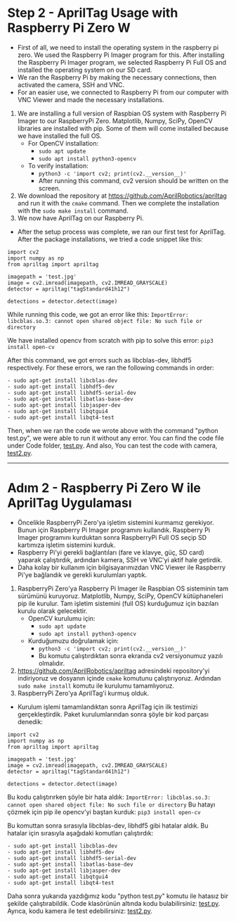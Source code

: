 # Step 2 - AprilTag Usage with Raspberry Pi Zero W
* First of all, we need to install the operating system in the raspberry pi zero. We used the Raspberry Pi Imager program for this. After installing the Raspberry Pi Imager program, we selected Raspberry Pi Full OS and installed the operating system on our SD card.
* We ran the Raspberry Pi by making the necessary connections, then activated the camera, SSH and VNC.
* For an easier use, we connected to Raspberry Pi from our computer with VNC Viewer and made the necessary installations.

1. We are installing a full version of Raspbian OS system with Raspberry Pi Imager to our RaspberryPi Zero.
Matplotlib, Numpy, SciPy, OpenCV libraries are installed with pip. Some of them will come installed because we have installed the full OS.
	* For OpenCV installation:
		- ``` sudo apt update ```
		- ``` sudo apt install python3-opencv ```
	* To verify installation:
		- ``` python3 -c 'import cv2; print(cv2.__version__)' ```
		- After running this command, cv2 version should be written on the screen.
2. We download the repository at https://github.com/AprilRobotics/apriltag and run it with the ``` cmake ``` command.
Then we complete the installation with the ``` sudo make install ``` command.
3. We now have AprilTag on our Raspberry Pi.

* After the setup process was complete, we ran our first test for AprilTag.
After the package installations, we tried a code snippet like this:
```
import cv2
import numpy as np
from apriltag import apriltag

imagepath = 'test.jpg'
image = cv2.imread(imagepath, cv2.IMREAD_GRAYSCALE)
detector = apriltag("tagStandard41h12")

detections = detector.detect(image)
```

While running this code, we got an error like this:
``` ImportError: libcblas.so.3: cannot open shared object file: No such file or directory ```

We have installed opencv from scratch with pip to solve this error:
	``` pip3 install open-cv ```

After this command, we got errors such as libcblas-dev, libhdf5 respectively. 
For these errors, we ran the following commands in order:

	- sudo apt-get install libcblas-dev
	- sudo apt-get install libhdf5-dev
	- sudo apt-get install libhdf5-serial-dev
	- sudo apt-get install libatlas-base-dev
	- sudo apt-get install libjasper-dev 
	- sudo apt-get install libqtgui4 
	- sudo apt-get install libqt4-test 


Then, when we ran the code we wrote above with the command "python test.py", we were able to run it without any error.
You can find the code file under Code folder, [test.py](https://github.com/fux00/ApriltagExperiment/blob/main/Code/test.py).
And  also, You can test the code with camera, [test2.py](https://github.com/fux00/ApriltagExperiment/blob/main/Code/test2.py).

------------------------------------------------------------------------------------------------------------------------------------------------------------
# Adım 2 - Raspberry Pi Zero W ile AprilTag Uygulaması
* Öncelikle RaspberryPi Zero'ya işletim sistemini kurmamız gerekiyor. Bunun için Raspberry Pi Imager programını kullandık. Raspberry Pi Imager programını kurduktan sonra RaspberryPi Full OS seçip SD kartımıza işletim sistemini kurduk.
* Raspberry Pi'yi gerekli bağlantıları (fare ve klavye, güç, SD card) yaparak çalıştırdık, ardından kamera, SSH ve VNC'yi aktif hale getirdik.
* Daha kolay bir kullanım için bilgisayarımızdan VNC Viewer ile Raspberry Pi'ye bağlandık ve gerekli kurulumları yaptık.

1. RaspberryPi Zero'ya Raspberry Pi Imager ile Raspbian OS sisteminin tam sürümünü kuruyoruz.
Matplotlib, Numpy, SciPy, OpenCV kütüphaneleri pip ile kurulur. Tam işletim sistemini (full OS) kurduğumuz için bazıları kurulu olarak gelecektir.
	* OpenCV kurulumu için:
		- ``` sudo apt update ```
		- ``` sudo apt install python3-opencv ```
	* Kurduğumuzu doğrulamak için:
		- ``` python3 -c 'import cv2; print(cv2.__version__)' ```
		- Bu komutu çalıştırdıktan sonra ekranda cv2 versiyonumuz yazılı olmalıdır.
2. https://github.com/AprilRobotics/apriltag adresindeki repository'yi indiriyoruz ve dosyanın içinde ``` cmake ``` komutunu çalıştırıyoruz.
Ardından  ``` sudo make install ``` komutu ile kurulumu tamamlıyoruz.
3. RaspberryPi Zero'ya AprilTag'i kurmuş olduk.

* Kurulum işlemi tamamlandıktan sonra AprilTag için ilk testimizi gerçekleştirdik.
Paket kurulumlarından sonra şöyle bir kod parçası denedik:
```
import cv2
import numpy as np
from apriltag import apriltag

imagepath = 'test.jpg'
image = cv2.imread(imagepath, cv2.IMREAD_GRAYSCALE)
detector = apriltag("tagStandard41h12")

detections = detector.detect(image)
```
Bu kodu çalıştırırken şöyle bir hata aldık: 
``` ImportError: libcblas.so.3: cannot open shared object file: No such file or directory ```
Bu hatayı çözmek için pip ile opencv'yi baştan kurduk:
	``` pip3 install open-cv ```

Bu komuttan sonra sırasıyla libcblas-dev, libhdf5 gibi hatalar aldık.
Bu hatalar için sırasıyla aşağıdaki komutları çalıştırdık:

	- sudo apt-get install libcblas-dev
	- sudo apt-get install libhdf5-dev
	- sudo apt-get install libhdf5-serial-dev
	- sudo apt-get install libatlas-base-dev
	- sudo apt-get install libjasper-dev 
	- sudo apt-get install libqtgui4 
	- sudo apt-get install libqt4-test 
	
Daha sonra yukarıda yazdığımız kodu "python test.py" komutu ile hatasız bir şekilde çalıştırabildik.
Code klasörünün altında kodu bulabilirsiniz: [test.py](https://github.com/fux00/ApriltagExperiment/blob/main/Code/test.py).
Ayrıca, kodu kamera ile test edebilirsiniz: [test2.py](https://github.com/fux00/ApriltagExperiment/blob/main/Code/test2.py).
